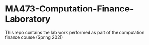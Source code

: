 # MA473-Computation-Finance-Laboratory

This repo contains the lab work performed as part of the computation finance course (Spring 2021)
